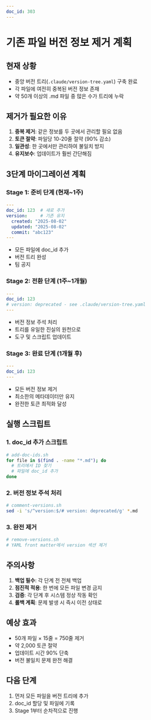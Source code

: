 ```yaml
---
doc_id: 303
---
```


# 기존 파일 버전 정보 제거 계획

## 현재 상황

- 중앙 버전 트리(`.claude/version-tree.yaml`) 구축 완료
- 각 파일에 여전히 중복된 버전 정보 존재
- 약 50개 이상의 .md 파일 중 많은 수가 트리에 누락

## 제거가 필요한 이유

1. **중복 제거**: 같은 정보를 두 곳에서 관리할 필요 없음
2. **토큰 절약**: 파일당 10-20줄 절약 (90% 감소)
3. **일관성**: 한 곳에서만 관리하여 불일치 방지
4. **유지보수**: 업데이트가 훨씬 간단해짐

## 3단계 마이그레이션 계획

### Stage 1: 준비 단계 (현재~1주)
```yaml
---
doc_id: 123  # 새로 추가
version:     # 기존 유지
  created: "2025-08-02"
  updated: "2025-08-02"
  commit: "abc123"
---
```
- 모든 파일에 doc_id 추가
- 버전 트리 완성
- 팀 공지

### Stage 2: 전환 단계 (1주~1개월)
```yaml
---
doc_id: 123
# version: deprecated - see .claude/version-tree.yaml
---
```
- 버전 정보 주석 처리
- 트리를 유일한 진실의 원천으로
- 도구 및 스크립트 업데이트

### Stage 3: 완료 단계 (1개월 후)
```yaml
---
doc_id: 123
---
```
- 모든 버전 정보 제거
- 최소한의 메타데이터만 유지
- 완전한 토큰 최적화 달성

## 실행 스크립트

### 1. doc_id 추가 스크립트
```bash
# add-doc-ids.sh
for file in $(find . -name "*.md"); do
  # 트리에서 ID 찾기
  # 파일에 doc_id 추가
done
```

### 2. 버전 정보 주석 처리
```bash
# comment-versions.sh
sed -i 's/^version:$/# version: deprecated/g' *.md
```

### 3. 완전 제거
```bash
# remove-versions.sh
# YAML front matter에서 version 섹션 제거
```

## 주의사항

1. **백업 필수**: 각 단계 전 전체 백업
2. **점진적 적용**: 한 번에 모든 파일 변경 금지
3. **검증**: 각 단계 후 시스템 정상 작동 확인
4. **롤백 계획**: 문제 발생 시 즉시 이전 상태로

## 예상 효과

- 50개 파일 × 15줄 = 750줄 제거
- 약 2,000 토큰 절약
- 업데이트 시간 90% 단축
- 버전 불일치 문제 완전 해결

## 다음 단계

1. 먼저 모든 파일을 버전 트리에 추가
2. doc_id 할당 및 파일에 기록
3. Stage 1부터 순차적으로 진행